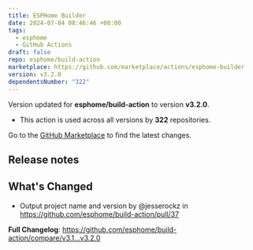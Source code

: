 ```yaml
---
title: ESPHome Builder
date: 2024-07-04 08:46:46 +00:00
tags:
  - esphome
  - GitHub Actions
draft: false
repo: esphome/build-action
marketplace: https://github.com/marketplace/actions/esphome-builder
version: v3.2.0
dependentsNumber: "322"
---
```



Version updated for **esphome/build-action** to version **v3.2.0**.
- This action is used across all versions by **322** repositories.

Go to the [GitHub Marketplace](https://github.com/marketplace/actions/esphome-builder) to find the latest changes.

## Release notes

## What's Changed
* Output project name and version by @jesserockz in https://github.com/esphome/build-action/pull/37


**Full Changelog**: https://github.com/esphome/build-action/compare/v3.1...v3.2.0

